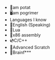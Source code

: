 - 🥔am potat
- 🖥am pogrimer
- Languages I know
- 🎤English (Speaking)
- 💠Lua
- 💾x86 assembly
- 💿C/C++
- 📒Advanced Scratch
- 🤬Brainf***
